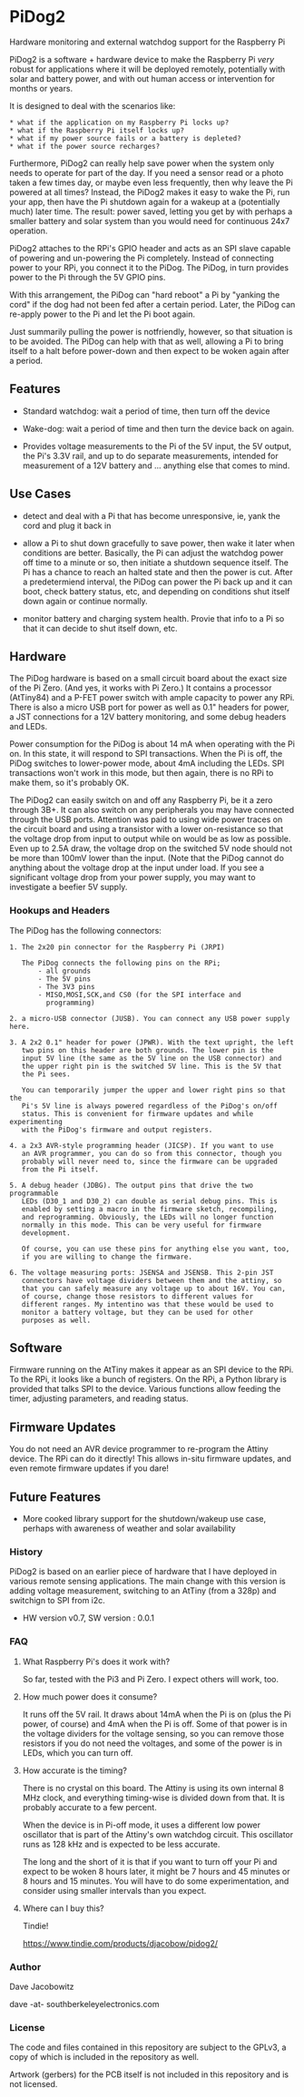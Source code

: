 # PiDog2 

Hardware monitoring and external watchdog support for the Raspberry Pi

PiDog2 is a software + hardware device to make the Raspberry Pi *very* robust
for applications where it will be deployed remotely, potentially with solar 
and battery power, and with out human access or intervention for months or years.

It is designed to deal with the scenarios like:

    * what if the application on my Raspberry Pi locks up?
    * what if the Raspberry Pi itself locks up?
    * what if my power source fails or a battery is depleted?
    * what if the power source recharges?

Furthermore, PiDog2 can really help save power when the system only needs
to operate for part of the day. If you need a sensor read or a photo taken
a few times day, or maybe even less frequently, then why leave the Pi powered
at all times? Instead, the PiDog2 makes it easy to wake the Pi, run your app,
then have the Pi shutdown again for a wakeup at a (potentially much) later
time. The result: power saved, letting you get by with perhaps a smaller 
battery and solar system than you would need for continuous 24x7 operation.

PiDog2 attaches to the RPi's GPIO header and acts as an SPI slave capable 
of powering and un-powering the Pi completely. Instead of connecting power 
to your RPi, you connect it to the PiDog. The PiDog, in turn provides 
power to the Pi through the 5V GPIO pins.

With this arrangement, the PiDog can "hard reboot" a Pi by "yanking the cord"
if the dog had not been fed after a certain period. Later, the PiDog can
re-apply power to the Pi and let the Pi boot again.

Just summarily pulling the power is notfriendly, however, so that
situation is to be avoided. The PiDog can help with that as well, allowing
a Pi to bring itself to a halt before power-down and then expect to be 
woken again after a period.



## Features

 * Standard watchdog: wait a period of time, then turn off the device

 * Wake-dog: wait a period of time and then turn the device back on again.

 * Provides voltage measurements to the Pi of the 5V input, the 5V output,
   the Pi's 3.3V rail, and up to do separate measurements, intended for 
   measurement of a 12V battery and ... anything else that comes to mind.



## Use Cases

 * detect and deal with a Pi that has become unresponsive, ie, yank
   the cord and plug it back in

 * allow a Pi to shut down gracefully to save power, then 
   wake it later when conditions are better. Basically, the Pi can 
   adjust the watchdog power off time to a minute or so, then initiate
   a shutdown sequence itself. The Pi has a chance to reach an halted
   state and then the power is cut. After a predetermiend interval,
   the PiDog can power the Pi back up and it can boot, check battery
   status, etc, and depending on conditions shut itself down again or
   continue normally.

 * monitor battery and charging system health. Provie that info to
   a Pi so that it can decide to shut itself down, etc.



## Hardware

The PiDog hardware is based on a small circuit board about the exact
size of the Pi Zero. (And yes, it works with Pi Zero.) It contains 
a processor (AtTiny84) and a P-FET power switch with ample capacity 
to power any RPi. There is also a micro USB port for power as well 
as 0.1" headers for power, a JST connections for a 12V battery monitoring, 
and some debug headers and LEDs.

Power consumption for the PiDog is about 14 mA when operating with the
Pi on. In this state, it will respond to SPI transactions. When the 
Pi is off, the PiDog switches to lower-power mode, about 4mA including
the LEDs. SPI transactions won't work in this mode, but then again,
there is no RPi to make them, so it's probably OK.

The PiDog2 can easily switch on and off any Raspberry Pi, be it a 
zero through 3B+. It can also switch on any peripherals you may
have connected through the USB ports. Attention was paid to using
wide power traces on the circuit board and using a transistor with a 
lower on-resistance so that the voltage drop from input to output 
while on would be as low as possible. Even up to 2.5A draw, the voltage
drop on the switched 5V node should not be more than 100mV lower than
the input. (Note that the PiDog cannot do anything about the voltage 
drop at the input under load. If you see a significant voltage drop
from your power supply, you may want to investigate a beefier 5V
supply.

### Hookups and Headers

The PiDog has the following connectors:

    1. The 2x20 pin connector for the Raspberry Pi (JRPI)

       The PiDog connects the following pins on the RPi;
           - all grounds
           - The 5V pins
           - The 3V3 pins
           - MISO,MOSI,SCK,and CS0 (for the SPI interface and
             programming)

    2. a micro-USB connector (JUSB). You can connect any USB power supply here.

    3. A 2x2 0.1" header for power (JPWR). With the text upright, the left 
       two pins on this header are both grounds. The lower pin is the 
       input 5V line (the same as the 5V line on the USB connector) and 
       the upper right pin is the switched 5V line. This is the 5V that 
       the Pi sees.

       You can temporarily jumper the upper and lower right pins so that the
       Pi's 5V line is always powered regardless of the PiDog's on/off 
       status. This is convenient for firmware updates and while experimenting
       with the PiDog's firmware and output registers.

    4. a 2x3 AVR-style programming header (JICSP). If you want to use 
       an AVR programmer, you can do so from this connector, though you 
       probably will never need to, since the firmware can be upgraded 
       from the Pi itself.

    5. A debug header (JDBG). The output pins that drive the two programmable
       LEDs (D30_1 and D30_2) can double as serial debug pins. This is 
       enabled by setting a macro in the firmware sketch, recompiling, 
       and reprogramming. Obviously, the LEDs will no longer function 
       normally in this mode. This can be very useful for firmware
       development.

       Of course, you can use these pins for anything else you want, too,
       if you are willing to change the firmware.

    6. The voltage measuring ports: JSENSA and JSENSB. This 2-pin JST
       connectors have voltage dividers between them and the attiny, so
       that you can safely measure any voltage up to about 16V. You can,
       of course, change those resistors to different values for
       different ranges. My intentino was that these would be used to 
       monitor a battery voltage, but they can be used for other
       purposes as well.


## Software

Firmware running on the AtTiny makes it appear as an SPI device to
the RPi. To the RPi, it looks like a bunch of registers. On the 
RPi, a Python library is provided that talks SPI to the device. 
Various functions allow feeding the timer, adjusting parameters, 
and reading status.



## Firmware Updates

You do not need an AVR device programmer to re-program the
Attiny device. The RPi can do it directly! This allows 
in-situ firmware updates, and even remote firmware updates if
you dare!




## Future Features

 * More cooked library support for the shutdown/wakeup use case,
   perhaps with awareness of weather and solar availability


### History 

PiDog2 is based on an earlier piece of hardware that I have 
deployed in various remote sensing applications. The main change
with this version is adding voltage measurement, switching to
an AtTiny (from a 328p) and switchign to SPI from i2c.

 * HW version v0.7, SW version : 0.0.1



### FAQ

   1. What Raspberry Pi's does it work with?

      So far, tested with the Pi3 and Pi Zero. I expect others
      will work, too.

   2. How much power does it consume?

      It runs off the 5V rail. It draws about 14mA when the Pi
      is on (plus the Pi power, of course) and 4mA when the Pi
      is off. Some of that power is in the voltage dividers for
      the voltage sensing, so you can remove those resistors if
      you do not need the voltages, and some of the power is in
      LEDs, which you can turn off.

   3. How accurate is the timing?

      There is no crystal on this board. The Attiny is using
      its own internal 8 MHz clock, and everything timing-wise
      is divided down from that. It is probably accurate to 
      a few percent.

      When the device is in Pi-off mode, it uses a different
      low power oscillator that is part of the Attiny's own
      watchdog circuit. This oscillator runs as 128 kHz and
      is expected to be less accurate.

      The long and the short of it is that if you want to 
      turn off your Pi and expect to be woken 8 hours later,
      it might be 7 hours and 45 minutes or 8 hours and 15 
      minutes. You will have to do some experimentation, and 
      consider using smaller intervals than you expect.

   4. Where can I buy this?

      Tindie!

      https://www.tindie.com/products/djacobow/pidog2/


### Author

   Dave Jacobowitz 

   dave -at- southberkeleyelectronics.com



### License

The code and files contained in this repository are subject to the 
GPLv3, a copy of which is included in the repository as well.

Artwork (gerbers) for the PCB itself is not included in this 
repository and is not licensed.



